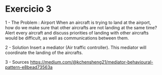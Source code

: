 # Exercicio 3

1 - The Problem : Airport
When an aircraft is trying to land at the airport, how do we make sure that other aircrafts are not landing at the same time? Alert every aircraft and discuss priorities of landing with other aircrafts would be difficult, as well as communications between them.


2 - Solution 
Insert a mediator (Air traffic controller). This mediator will coordinate the landing of the aircrafts.


3 - Sources
https://medium.com/@kchensheng21/mediator-behavioural-pattern-e8bead73563a